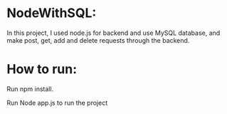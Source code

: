 # NodeWithSQL:

In this project, I used node.js for backend and use MySQL database, and make post, get, add and delete requests through the backend.

# How to run:

Run npm install.

Run Node app.js to run the project
